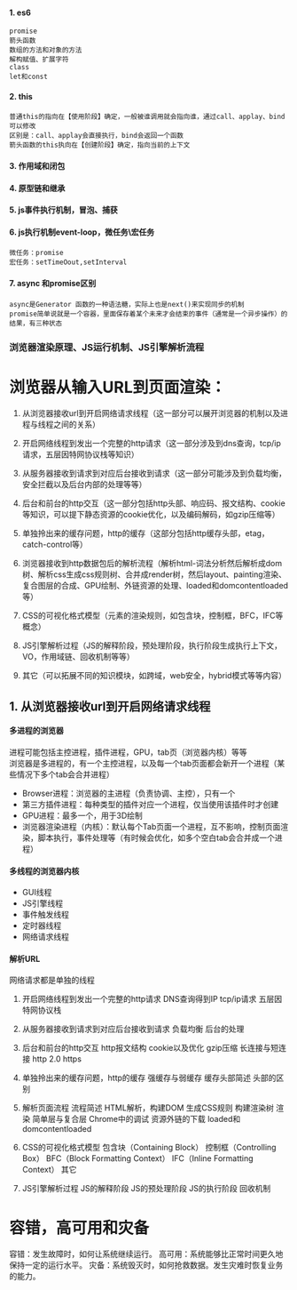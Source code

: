 #### 1. es6
	promise
	箭头函数
	数组的方法和对象的方法
	解构赋值、扩展字符
	class
	let和const
#### 2. this
	普通this的指向在【使用阶段】确定，一般被谁调用就会指向谁，通过call、applay、bind可以修改
	区别是：call、applay会直接执行，bind会返回一个函数
	箭头函数的this执向在【创建阶段】确定，指向当前的上下文
#### 3. 作用域和闭包
#### 4. 原型链和继承
#### 5. js事件执行机制，冒泡、捕获
#### 6. js执行机制event-loop，微任务\宏任务
	微任务：promise
	宏任务：setTimeOout,setInterval
#### 7. async 和promise区别
	async是Generator 函数的一种语法糖，实际上也是next()来实现同步的机制
	promise简单说就是一个容器，里面保存着某个未来才会结束的事件（通常是一个异步操作）的结果，有三种状态


### 浏览器渲染原理、JS运行机制、JS引擎解析流程




# 浏览器从输入URL到页面渲染：
1. 从浏览器接收url到开启网络请求线程（这一部分可以展开浏览器的机制以及进程与线程之间的关系）

2. 开启网络线程到发出一个完整的http请求（这一部分涉及到dns查询，tcp/ip请求，五层因特网协议栈等知识）

3. 从服务器接收到请求到对应后台接收到请求（这一部分可能涉及到负载均衡，安全拦截以及后台内部的处理等等）

4. 后台和前台的http交互（这一部分包括http头部、响应码、报文结构、cookie等知识，可以提下静态资源的cookie优化，以及编码解码，如gzip压缩等）

5. 单独拎出来的缓存问题，http的缓存（这部分包括http缓存头部，etag，catch-control等）

6. 浏览器接收到http数据包后的解析流程（解析html-词法分析然后解析成dom树、解析css生成css规则树、合并成render树，然后layout、painting渲染、复合图层的合成、GPU绘制、外链资源的处理、loaded和domcontentloaded等）

7. CSS的可视化格式模型（元素的渲染规则，如包含块，控制框，BFC，IFC等概念）

8. JS引擎解析过程（JS的解释阶段，预处理阶段，执行阶段生成执行上下文，VO，作用域链、回收机制等等）

9. 其它（可以拓展不同的知识模块，如跨域，web安全，hybrid模式等等内容）




## 1. 从浏览器接收url到开启网络请求线程
#### 多进程的浏览器
进程可能包括主控进程，插件进程，GPU，tab页（浏览器内核）等等  
浏览器是多进程的，有一个主控进程，以及每一个tab页面都会新开一个进程（某些情况下多个tab会合并进程）


+ Browser进程：浏览器的主进程（负责协调、主控），只有一个
+ 第三方插件进程：每种类型的插件对应一个进程，仅当使用该插件时才创建
+ GPU进程：最多一个，用于3D绘制
+ 浏览器渲染进程（内核）：默认每个Tab页面一个进程，互不影响，控制页面渲染，脚本执行，事件处理等（有时候会优化，如多个空白tab会合并成一个进程）
#### 多线程的浏览器内核
+ GUI线程
+ JS引擎线程
+ 事件触发线程
+ 定时器线程
+ 网络请求线程



#### 解析URL

网络请求都是单独的线程



1. 开启网络线程到发出一个完整的http请求
DNS查询得到IP
tcp/ip请求
五层因特网协议栈


3. 从服务器接收到请求到对应后台接收到请求
负载均衡
后台的处理


4. 后台和前台的http交互
http报文结构
cookie以及优化
gzip压缩
长连接与短连接
http 2.0
https


5. 单独拎出来的缓存问题，http的缓存
强缓存与弱缓存
缓存头部简述
头部的区别


6. 解析页面流程
流程简述
HTML解析，构建DOM
生成CSS规则
构建渲染树
渲染
简单层与复合层
Chrome中的调试
资源外链的下载
loaded和domcontentloaded


7. CSS的可视化格式模型
包含块（Containing Block）
控制框（Controlling Box）
BFC（Block Formatting Context）
IFC（Inline Formatting Context）
其它


8.  JS引擎解析过程
JS的解释阶段
JS的预处理阶段
JS的执行阶段
回收机制


# 容错，高可用和灾备
容错：发生故障时，如何让系统继续运行。
高可用：系统能够比正常时间更久地保持一定的运行水平。
灾备：系统毁灭时，如何抢救数据。发生灾难时恢复业务的能力。